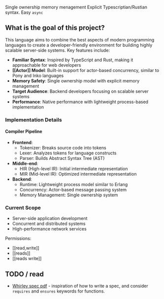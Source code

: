 Single ownership memory menagement
Explicit
Typescriptian/Rustian syntax.
Easy `async`

## What is the goal of this project?
This language aims to combine the best aspects of modern programming languages to create a developer-friendly environment for building highly scalable server-side systems. Key features include:

- **Familiar Syntax**: Inspired by TypeScript and Rust, making it approachable for web developers
- **[[Actor]] Model**: Built-in support for actor-based concurrency, similar to Pony and Inko languages
- **Memory Safety**: Single ownership model with explicit memory management
- **Target Audience**: Backend developers focusing on scalable server systems
- **Performance**: Native performance with lightweight process-based implementation

### Implementation Details
#### Compiler Pipeline
- **Frontend**:
  - Tokenizer: Breaks source code into tokens
  - Lexer: Analyzes tokens for language constructs
  - Parser: Builds Abstract Syntax Tree (AST)
- **Middle-end**:
  - HIR (High-level IR): Initial intermediate representation
  - MIR (Mid-level IR): Optimized intermediate representation
- **Backend**:
  - Runtime: Lightweight process model similar to Erlang
  - Concurrency: Actor-based message passing system
  - Memory Management: Single ownership system

### Current Scope
- Server-side application development
- Concurrent and distributed systems
- High-performance network services

Permissions: 
- [[read,write]]
- [[reads]]
- [[reads write]]

## TODO / read
- [Whirley spec pdf](https://whiley.org/pdfs/WhileyLanguageSpec.pdf) - inspiration of how to write a spec, and consider `requires` and `ensures` keywords for functions.